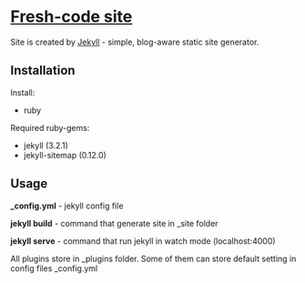 # [Fresh-code site](https://freshcodeit.com)
Site is created by [Jekyll] - simple, blog-aware static site generator.
## Installation
Install: 
- ruby 

Required ruby-gems:
- jekyll (3.2.1)
- jekyll-sitemap (0.12.0)

## Usage
**_config.yml**  - jekyll config file

**jekyll build** - command that generate site in _site folder

**jekyll serve** - command that run jekyll in watch mode (localhost:4000)


 All plugins store in _plugins folder. Some of them can store default setting in config files _config.yml

[Jekyll]: <https://jekyllrb.com>